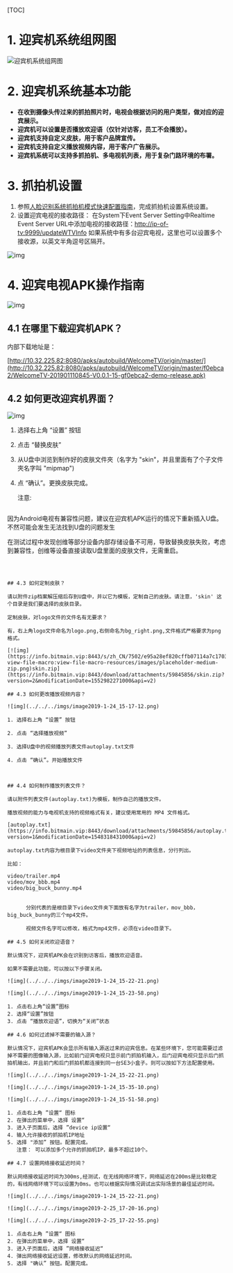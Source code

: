 

[TOC]



# 1. 迎宾机系统组网图

![迎宾机系统组网图](../../../imgs/迎宾机系统组网图.png)

# 2. 迎宾机系统基本功能

- **在收到摄像头传过来的抓拍照片时，电视会根据访问的用户类型，做对应的迎宾展示。**
- **迎宾机可以设置是否播放欢迎语（仅针对访客，员工不会播放）。**
- **迎宾机支持自定义皮肤，用于客户品牌宣传。**
- **迎宾机支持自定义播放视频内容，用于客户广告展示。**
- **迎宾机系统可以支持多抓拍机、多电视机列表，用于复杂门路环境的布署。**

# 3. 抓拍机设置

1. 参照[人脸识别系统抓拍机模式快速配置指南](https://info.bitmain.vip:8443/pages/viewpage.action?pageId=59838095)，完成抓拍机设置系统设置。
2. 设置迎宾电视的接收路径：
   在System下Event Server Setting中Realtime Event Server URL中添加电视的接收路径：[http://ip-of-tv:9999/updateWTVInfo](http://192.168.1.130:9999/updateWTVInfo")
   如果系统中有多台迎宾电视，这里也可以设置多个接收源，以英文半角逗号区隔开。

![img](../../../imgs/image2019-1-15_11-48-59.png)



# 4. 迎宾电视APK操作指南

![img](../../../imgs/image2019-1-24_15-7-12.png)

## 4.1 在哪里下载迎宾机APK？

内部下载地址是：

[http://10.32.225.82:8080/apks/autobuild/WelcomeTV/origin/master/](http://10.32.225.82:8080/apks/autobuild/WelcomeTV/origin/master/f0ebca2/WelcomeTV-201901110845-V0.0.1-15-gf0ebca2-demo-release.apk)

## 4.2 如何更改迎宾机界面？

![img](../../../imgs/image2019-1-24_15-10-53.png)

1. 选择右上角 “设置” 按钮

2. 点击 “替换皮肤”

3. 从U盘中浏览到制作好的皮肤文件夾（名字为 "skin"，并且里面有了个子文件夾名字叫 "mipmap")

4. 点 “确认”。更换皮肤完成。

   注意:

   ```
因为Android电视有兼容性问题，建议在迎宾机APK运行的情况下重新插入U盘。不然可能会发生无法找到U盘的问题发生
   
在测试过程中发现创维等部分设备内部存储设备不可用，导致替换皮肤失败，考虑到兼容性，创维等设备直接读取U盘里面的皮肤文件，无需重启。
   ```
   
   

## 4.3 如何定制皮肤？

请以附件zip档案解压缩后存到U盘中，并以它为模板，定制自己的皮肤。请注意，'skin' 这个目录是我们要选择的皮肤目录。

定制皮肤，对logo文件的文件名有无要求？

有，右上角logo文件命名为logo.png,右侧命名为bg_right.png,文件格式严格要求为png格式。

[![img](https://info.bitmain.vip:8443/s/zh_CN/7502/e95a28ef820cffb07114a7c1703fb849097fda24/3.0.1/_/download/resources/com.atlassian.confluence.plugins.confluence-view-file-macro:view-file-macro-resources/images/placeholder-medium-zip.png)skin.zip](https://info.bitmain.vip:8443/download/attachments/59845856/skin.zip?version=2&modificationDate=1552982271000&api=v2)

## 4.3 如何更改播放视频内容？

![img](../../../imgs/image2019-1-24_15-17-12.png)

1. 选择右上角 “设置” 按钮

2. 点击 “选择播放视频”

3. 选择U盘中的视频播放列表文件autoplay.txt文件

4. 点击 “确认”。开始播放文件

   

## 4.4 如何制作播放列表文件？

请以附件列表文件(autoplay.txt)为模板，制作自己的播放文件。

播放视频的能力与电视机支持的视频格式有关，建议使用常用的 MP4 文件格式。

[autoplay.txt](https://info.bitmain.vip:8443/download/attachments/59845856/autoplay.txt?version=1&modificationDate=1548318431000&api=v2)

autoplay.txt内容为根目录下video文件夹下视频地址的列表信息，分行列出。

比如：

```
    video/trailer.mp4         
    video/mov_bbb.mp4
    video/big_buck_bunny.mp4
```

​      分别代表的是根目录下video文件夹下面放有名字为trailer，mov_bbb，big_buck_bunny的三个mp4文件。

​      视频文件名字可以修改，格式为mp4文件，必须在video目录下。

## 4.5 如何关闭欢迎语音？

默认情况下，迎宾机APK会在识别到访客后，播放欢迎语音。

如果不需要此功能，可以按以下步骤关闭。

![img](../../../imgs/image2019-1-24_15-22-21.png)

![img](../../../imgs/image2019-1-24_15-23-58.png)

1. 点击右上角“设置”图标
2. 选择“设置”按钮
3. 点击 “播放欢迎语”，切换为“关闭”状态

## 4.6 如何过滤掉不需要的输入源？

默认情况下，迎宾机APK会显示所有输入源送过来的迎宾信息。在某些环境下，您可能需要过滤掉不需要的图像输入源，比如前门迎宾电视只显示前门抓拍机输入，后门迎宾电视只显示后门抓拍机输出，并且前门和后门抓拍机都连接到同一台SE3小盒子。则可以按如下方法配置使用。

![img](../../../imgs/image2019-1-24_15-22-21.png)

![img](../../../imgs/image2019-1-24_15-35-10.png)

![img](../../../imgs/image2019-1-24_15-51-58.png)

1. 点击右上角 ”设置“ 图标
2. 在弹出的菜单中，选择 设置“
3. 进入子页面后，选择 ”device ip设置“
4. 输入允许接收的抓拍机IP地址
5. 选择 "添加” 按钮。配置完成。
   注意： 可以添加多个允许的抓拍机IP，最多不超过10个。

## 4.7 设置网络接收延迟时间？

默认网络接收延迟时间为300ms,经测试，在无线网络环境下，网络延迟在200ms是比较稳定的，有线网络环境下可以设置为0ms。也可以根据实际情况调试出实际场景的最佳延迟时间。

![img](../../../imgs/image2019-1-24_15-22-21.png)

![img](../../../imgs/image2019-2-25_17-20-16.png)

![img](../../../imgs/image2019-2-25_17-22-55.png)

1. 点击右上角 ”设置“ 图标
2. 在弹出的菜单中，选择 设置“
3. 进入子页面后，选择 ”网络接收延迟“
4. 弹出网络接收延迟设置，修改默认的网络延迟时间。
5. 选择 "确认” 按钮。配置完成。